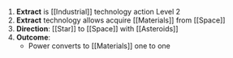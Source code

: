 1. **Extract** is [[Industrial]] technology action Level 2
2. **Extract** technology allows acquire [[Materials]] from [[Space]]
3. **Direction**: [[Star]] to [[Space]] with [[Asteroids]]
4. **Outcome**:
    - Power converts to [[Materials]] one to one
